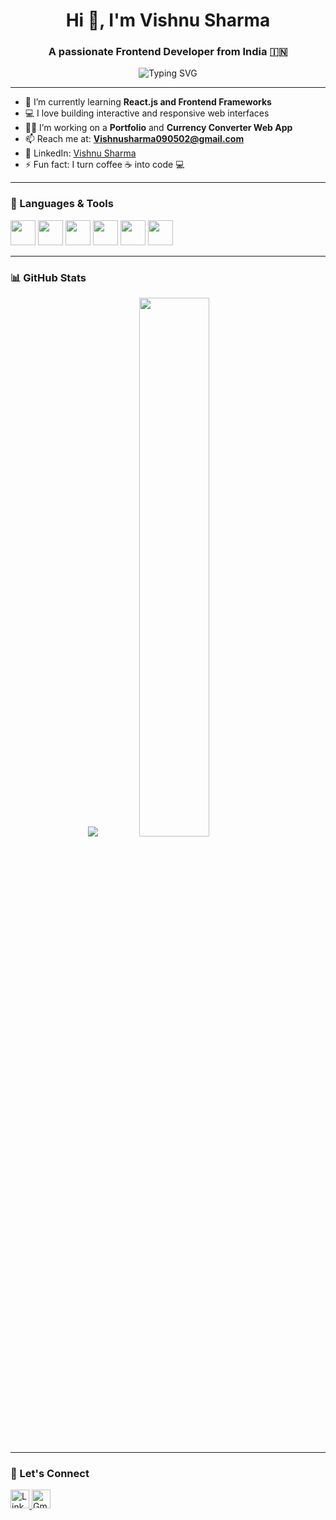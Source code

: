 <h1 align="center">Hi 👋, I'm Vishnu Sharma</h1>
<h3 align="center">A passionate Frontend Developer from India 🇮🇳</h3>

<p align="center">
  <img src="https://readme-typing-svg.herokuapp.com?font=Fira+Code&size=24&pause=1000&center=true&vCenter=true&width=500&lines=Frontend+Developer;HTML+%7C+CSS+%7C+JavaScript;React+Learner+%7C+Python+Basics;Web+Design+Enthusiast;Building+Responsive+Websites" alt="Typing SVG" />
</p>

---

- 🌱 I’m currently learning **React.js and Frontend Frameworks**
- 💻 I love building interactive and responsive web interfaces
- 👨‍💻 I’m working on a **Portfolio** and **Currency Converter Web App**
- 📫 Reach me at: **Vishnusharma090502@gmail.com**
- 💼 LinkedIn: [Vishnu Sharma](https://www.linkedin.com/in/vishnu-sharma090502/)
- ⚡ Fun fact: I turn coffee ☕ into code 💻

---

### 🚀 Languages & Tools

<p align="left">
  <img src="https://cdn.jsdelivr.net/gh/devicons/devicon/icons/html5/html5-original.svg" height="40" />
  <img src="https://cdn.jsdelivr.net/gh/devicons/devicon/icons/css3/css3-original.svg" height="40" />
  <img src="https://cdn.jsdelivr.net/gh/devicons/devicon/icons/javascript/javascript-original.svg" height="40" />
  <img src="https://cdn.jsdelivr.net/gh/devicons/devicon/icons/react/react-original.svg" height="40" />
  <img src="https://cdn.jsdelivr.net/gh/devicons/devicon/icons/python/python-original.svg" height="40" />
  <img src="https://cdn.jsdelivr.net/gh/devicons/devicon/icons/git/git-original.svg" height="40" />
</p>

---

### 📊 GitHub Stats

<p align="center">
  <img src="https://github-readme-stats.vercel.app/api?username=your_actual_username&show_icons=true&theme=radical" />
  <img src="https://github-readme-streak-stats.herokuapp.com?user=vishnusharma090502&theme=radical" width="47%" />
</p>

---

### 🔗 Let's Connect

<p align="left">
  <a href="https://www.linkedin.com/in/vishnu-sharma090502/" target="_blank">
    <img src="https://cdn-icons-png.flaticon.com/512/174/174857.png" width="30" alt="LinkedIn" />
  </a>
  <a href="mailto:Vishnusharma090502@gmail.com">
    <img src="https://cdn-icons-png.flaticon.com/512/732/732200.png" width="30" alt="Gmail" />
  </a>
</p>
